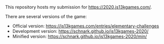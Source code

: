 This repository hosts my submission for https://2020.js13kgames.com/.

There are several versions of the game:
* Official version: https://js13kgames.com/entries/elementary-challenges
* Development version: https://schnark.github.io/js13kgames-2020/
* Minified version: https://schnark.github.io/js13kgames-2020/min/
